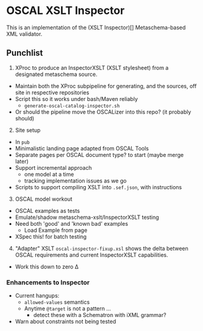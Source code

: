 # OSCAL XSLT Inspector

This is an implementation of the (XSLT Inspector)[] Metaschema-based XML validator.

## Punchlist

1. XProc to produce an InspectorXSLT (XSLT stylesheet) from a designated metaschema source.
 - Maintain both the XProc subpipeline for generating, and the sources, off site in respective repositories
 - Script this so it works under bash/Maven reliably
   - `generate-oscal-catalog-inspector.sh` 
 - Or should the pipeline move the OSCALizer into this repo? (it probably should)

2. Site setup
  - In `pub`
  - Minimalistic landing page adapted from OSCAL Tools
  - Separate pages per OSCAL document type? to start (maybe merge later)
  - Support incremental approach
    - one model at a time
    - tracking implementation issues as we go
  - Scripts to support compiling XSLT into `.sef.json`, with instructions 

3. OSCAL model workout
  - OSCAL examples as tests
  - Emulate/shadow metaschema-xslt/InspectorXSLT testing
  - Need both 'good' and 'known bad' examples
    - Load Example from page
  - XSpec this! for batch testing    

4. "Adapter" XSLT `oscal-inspector-fixup.xsl` shows the delta between OSCAL requirements and current InspectorXSLT capabilities.
  - Work this down to zero Δ

### Enhancements to Inspector

- Current hangups:
  - `allowed-values` semantics
  - Anytime `@target` is not a pattern ...
    - detect these with a Schematron with iXML grammar?
- Warn about constraints not being tested

 
